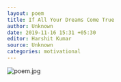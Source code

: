 ```yaml
---
layout: poem
title: If All Your Dreams Come True
author: Unknown
date: 2019-11-16 15:31 +05:30
editor: Harshit Kumar
source: Unknown
categories: motivational
---
```


![poem.jpg](/poems/assets/poem1.jpg)
